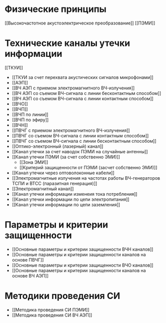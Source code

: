 

# Физические принципы
[[Высокочастотное акустоэлектрическое преобразование]]
[[ПЭМИ]]

# Технические каналы утечки информации
[[ТКУИ]]

- [[ТКУИ за счет перехвата акустических сигналов микрофонами]]
- [[АЭП]]
- [[ВЧ АЭП с приемом электромагнитного ВЧ-излучения]]
- [[ВЧ АЭП со съемом ВЧ-сигнала с линии бесконтактным способом]]
- [[ВЧ АЭП со съемом ВЧ-сигнала с линии контактным способом]]
- [[ВЧО]]
- [[ВЧП]]
- [[ВЧП по линии]]
- [[ВЧП по эфиру]]
- [[ВЧН]]
- [[ПВЧГ с приемом электромагнитного ВЧ-излучения]]
- [[ПВЧГ со съемом ВЧ-сигнала с линии контактным способом]]
- [[ПВЧГ со съемом ВЧ-сигнала с линии бесконтактным способом]]	
- [[Оптико-электронный (лазерный) канал]]
- [[Канал утечки за счет наводок ПЭМИ на случайные антенны]]
- [[Канал утечки ПЭМИ (за счет собственно ЭМИ)]]
	- [[Зона ЭМИ]]
	- [[Критерий защищенности от ПЭМИ (засчет собственно ЭМИ)]]
- [[Канал утечки через оптоволоконные кабели]]
- [[Электромагнитные излучения на частотах работы ВЧ-генераторов ТСПИ и ВТСС (паразитная генерация)]]
- [[Электромагнитный канал]]
- [[Канал утечки информации изменеия тока потребления]]
- [[Канал утечки информации по цепи электропитания]]
- [[Канал утечки информации по цепи заземления]]

# Параметры и критерии защищенности
- [[Основные параметры и критерии защищенности ВЧН каналов]]
- [[Основные параметры и критерии защищенности каналов на основе ПВЧГ]]
- [[Основные параметры и критерии защищенности ВЧО каналов]]
- [[Основные параметры и критерии защищенности каналов на основе ВЧ АЭП]]

# Методики проведения СИ
- [[Методика проведения СИ ПЭМИ]]
- [[Методика проведения СИ ВЧ АЭП]]